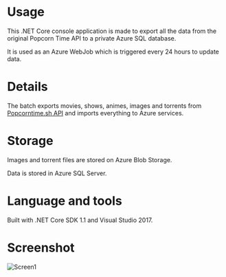 # Usage

This .NET Core console application is made to export all the data from the original Popcorn Time API to a private Azure SQL database.

It is used as an Azure WebJob which is triggered every 24 hours to update data.

# Details

The batch exports movies, shows, animes, images and torrents from [Popcorntime.sh API](https://github.com/popcorn-official/popcorn-api) and imports everything to Azure services.

# Storage

Images and torrent files are stored on Azure Blob Storage.

Data is stored in Azure SQL Server.

# Language and tools

Built with .NET Core SDK 1.1 and Visual Studio 2017.

# Screenshot

![Screen1](https://github.com/bbougot/PopcornExport/blob/master/Screenshots/Screen1.png)
